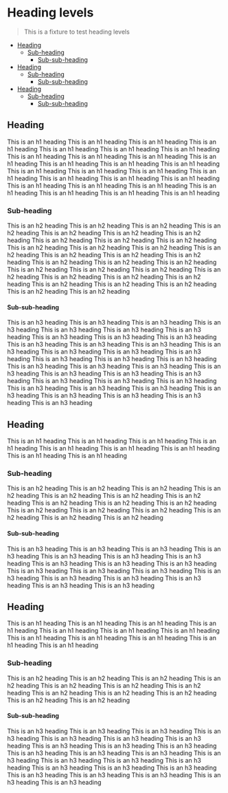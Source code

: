 # Heading levels

> This is a fixture to test heading levels

<!-- toc -->
- [Heading](#heading)
  * [Sub-heading](#sub-heading)
    + [Sub-sub-heading](#sub-sub-heading)
- [Heading](#heading-1)
  * [Sub-heading](#sub-heading-1)
    + [Sub-sub-heading](#sub-sub-heading-1)
- [Heading](#heading-2)
  * [Sub-heading](#sub-heading-2)
    + [Sub-sub-heading](#sub-sub-heading-2)

## Heading

This is an h1 heading
This is an h1 heading
This is an h1 heading
This is an h1 heading
This is an h1 heading
This is an h1 heading
This is an h1 heading
This is an h1 heading
This is an h1 heading
This is an h1 heading
This is an h1 heading
This is an h1 heading
This is an h1 heading
This is an h1 heading
This is an h1 heading
This is an h1 heading
This is an h1 heading
This is an h1 heading
This is an h1 heading
This is an h1 heading
This is an h1 heading
This is an h1 heading
This is an h1 heading
This is an h1 heading
This is an h1 heading
This is an h1 heading
This is an h1 heading
This is an h1 heading

### Sub-heading

This is an h2 heading
This is an h2 heading
This is an h2 heading
This is an h2 heading
This is an h2 heading
This is an h2 heading
This is an h2 heading
This is an h2 heading
This is an h2 heading
This is an h2 heading
This is an h2 heading
This is an h2 heading
This is an h2 heading
This is an h2 heading
This is an h2 heading
This is an h2 heading
This is an h2 heading
This is an h2 heading
This is an h2 heading
This is an h2 heading
This is an h2 heading
This is an h2 heading
This is an h2 heading
This is an h2 heading
This is an h2 heading
This is an h2 heading
This is an h2 heading
This is an h2 heading
This is an h2 heading
This is an h2 heading
This is an h2 heading
This is an h2 heading

#### Sub-sub-heading

This is an h3 heading
This is an h3 heading
This is an h3 heading
This is an h3 heading
This is an h3 heading
This is an h3 heading
This is an h3 heading
This is an h3 heading
This is an h3 heading
This is an h3 heading
This is an h3 heading
This is an h3 heading
This is an h3 heading
This is an h3 heading
This is an h3 heading
This is an h3 heading
This is an h3 heading
This is an h3 heading
This is an h3 heading
This is an h3 heading
This is an h3 heading
This is an h3 heading
This is an h3 heading
This is an h3 heading
This is an h3 heading
This is an h3 heading
This is an h3 heading
This is an h3 heading
This is an h3 heading
This is an h3 heading
This is an h3 heading
This is an h3 heading
This is an h3 heading
This is an h3 heading
This is an h3 heading
This is an h3 heading
This is an h3 heading
This is an h3 heading

## Heading

This is an h1 heading
This is an h1 heading
This is an h1 heading
This is an h1 heading
This is an h1 heading
This is an h1 heading
This is an h1 heading
This is an h1 heading
This is an h1 heading

### Sub-heading

This is an h2 heading
This is an h2 heading
This is an h2 heading
This is an h2 heading
This is an h2 heading
This is an h2 heading
This is an h2 heading
This is an h2 heading
This is an h2 heading
This is an h2 heading
This is an h2 heading
This is an h2 heading
This is an h2 heading
This is an h2 heading
This is an h2 heading
This is an h2 heading

#### Sub-sub-heading

This is an h3 heading
This is an h3 heading
This is an h3 heading
This is an h3 heading
This is an h3 heading
This is an h3 heading
This is an h3 heading
This is an h3 heading
This is an h3 heading
This is an h3 heading
This is an h3 heading
This is an h3 heading
This is an h3 heading
This is an h3 heading
This is an h3 heading
This is an h3 heading
This is an h3 heading
This is an h3 heading
This is an h3 heading

## Heading

This is an h1 heading
This is an h1 heading
This is an h1 heading
This is an h1 heading
This is an h1 heading
This is an h1 heading
This is an h1 heading
This is an h1 heading
This is an h1 heading
This is an h1 heading
This is an h1 heading
This is an h1 heading

### Sub-heading

This is an h2 heading
This is an h2 heading
This is an h2 heading
This is an h2 heading
This is an h2 heading
This is an h2 heading
This is an h2 heading
This is an h2 heading
This is an h2 heading
This is an h2 heading
This is an h2 heading
This is an h2 heading

#### Sub-sub-heading

This is an h3 heading
This is an h3 heading
This is an h3 heading
This is an h3 heading
This is an h3 heading
This is an h3 heading
This is an h3 heading
This is an h3 heading
This is an h3 heading
This is an h3 heading
This is an h3 heading
This is an h3 heading
This is an h3 heading
This is an h3 heading
This is an h3 heading
This is an h3 heading
This is an h3 heading
This is an h3 heading
This is an h3 heading
This is an h3 heading
This is an h3 heading
This is an h3 heading
This is an h3 heading
This is an h3 heading
This is an h3 heading
